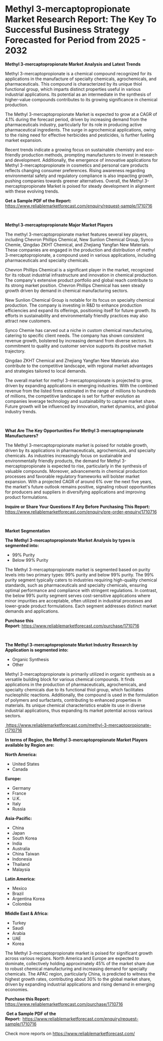 <p><h1>Methyl 3-mercaptopropionate Market Research Report: The Key To Successful Business Strategy Forecasted for Period from 2025 - 2032</h1></p><p><strong>Methyl 3-mercaptopropionate Market Analysis and Latest Trends</strong></p>
<p><p>Methyl 3-mercaptopropionate is a chemical compound recognized for its applications in the manufacture of specialty chemicals, agrochemicals, and pharmaceuticals. This compound is characterized by its unique thiol functional group, which imparts distinct properties useful in various industrial applications. Its potential as an intermediate in the synthesis of higher-value compounds contributes to its growing significance in chemical production.</p><p>The Methyl 3-mercaptopropionate Market is expected to grow at a CAGR of 4.1% during the forecast period, driven by increasing demand from the pharmaceuticals industry, particularly for its role in producing active pharmaceutical ingredients. The surge in agrochemical applications, owing to the rising need for effective herbicides and pesticides, is further fueling market expansion.</p><p>Recent trends indicate a growing focus on sustainable chemistry and eco-friendly production methods, prompting manufacturers to invest in research and development. Additionally, the emergence of innovative applications for Methyl 3-mercaptopropionate in cosmetics and personal care products reflects changing consumer preferences. Rising awareness regarding environmental safety and regulatory compliance is also impacting growth, pushing companies towards greener alternatives. Overall, the Methyl 3-mercaptopropionate Market is poised for steady development in alignment with these evolving trends.</p></p>
<p><strong>Get a Sample PDF of the Report:&nbsp;</strong> <a href="https://www.reliablemarketforecast.com/enquiry/request-sample/1710716?utm_campaign=1674&utm_medium=2&utm_source=Github&utm_content=ia&utm_term=10012025&utm_id=methyl-3-mercaptopropionate">https://www.reliablemarketforecast.com/enquiry/request-sample/1710716</a></p>
<p>&nbsp;</p>
<p><strong>Methyl 3-mercaptopropionate Major Market Players</strong></p>
<p><p>The methyl 3-mercaptopropionate market features several key players, including Chevron Phillips Chemical, New Sunlion Chemical Group, Synco Chemie, Qingdao ZKHT Chemical, and Zhejiang Yangfan New Materials. These companies are engaged in the production and distribution of methyl 3-mercaptopropionate, a compound used in various applications, including pharmaceuticals and specialty chemicals.</p><p>Chevron Phillips Chemical is a significant player in the market, recognized for its robust industrial infrastructure and innovation in chemical production. The company's extensive product portfolio and global reach contribute to its strong market position. Chevron Phillips Chemical has seen steady growth driven by demand in chemical manufacturing sectors.</p><p>New Sunlion Chemical Group is notable for its focus on specialty chemical production. The company is investing in R&D to enhance production efficiencies and expand its offerings, positioning itself for future growth. Its efforts in sustainability and environmentally friendly practices may also attract new customers.</p><p>Synco Chemie has carved out a niche in custom chemical manufacturing, catering to specific client needs. The company has shown consistent revenue growth, bolstered by increasing demand from diverse sectors. Its commitment to quality and customer service supports its positive market trajectory.</p><p>Qingdao ZKHT Chemical and Zhejiang Yangfan New Materials also contribute to the competitive landscape, with regional market advantages and strategies tailored to local demands. </p><p>The overall market for methyl 3-mercaptopropionate is projected to grow, driven by expanding applications in emerging industries. With the combined revenue from the listed firms estimated in the range of millions to hundreds of millions, the competitive landscape is set for further evolution as companies leverage technology and sustainability to capture market share. Future growth will be influenced by innovation, market dynamics, and global industry trends.</p></p>
<p>&nbsp;</p>
<p><strong>What Are The Key Opportunities For Methyl 3-mercaptopropionate Manufacturers?</strong></p>
<p><p>The Methyl 3-mercaptopropionate market is poised for notable growth, driven by its applications in pharmaceuticals, agrochemicals, and specialty chemicals. As industries increasingly focus on sustainable and environmentally friendly products, the demand for Methyl 3-mercaptopropionate is expected to rise, particularly in the synthesis of valuable compounds. Moreover, advancements in chemical production processes and favorable regulatory frameworks will bolster market expansion. With a projected CAGR of around 6% over the next five years, the market's future outlook remains positive, signaling robust opportunities for producers and suppliers in diversifying applications and improving product formulations.</p></p>
<p><strong>Inquire or Share Your Questions If Any Before Purchasing This Report:</strong> <a href="https://www.reliablemarketforecast.com/enquiry/pre-order-enquiry/1710716?utm_campaign=1674&utm_medium=2&utm_source=Github&utm_content=ia&utm_term=10012025&utm_id=methyl-3-mercaptopropionate">https://www.reliablemarketforecast.com/enquiry/pre-order-enquiry/1710716</a></p>
<p>&nbsp;</p>
<p><strong>Market Segmentation</strong></p>
<p><strong>The Methyl 3-mercaptopropionate Market Analysis by types is segmented into:</strong></p>
<p><ul><li>99% Purity</li><li>Below 99% Purity</li></ul></p>
<p><p>The Methyl 3-mercaptopropionate market is segmented based on purity levels into two primary types: 99% purity and below 99% purity. The 99% purity segment typically caters to industries requiring high-quality chemical standards, such as pharmaceuticals and specialty chemicals, ensuring optimal performance and compliance with stringent regulations. In contrast, the below 99% purity segment serves cost-sensitive applications where minor impurities are acceptable, often utilized in industrial processes and lower-grade product formulations. Each segment addresses distinct market demands and applications.</p></p>
<p><strong>Purchase this Report:&nbsp;</strong><a href="https://www.reliablemarketforecast.com/purchase/1710716?utm_campaign=1674&utm_medium=2&utm_source=Github&utm_content=ia&utm_term=10012025&utm_id=methyl-3-mercaptopropionate">https://www.reliablemarketforecast.com/purchase/1710716</a></p>
<p>&nbsp;</p>
<p><strong>The Methyl 3-mercaptopropionate Market Industry Research by Application is segmented into:</strong></p>
<p><ul><li>Organic Synthesis</li><li>Other</li></ul></p>
<p><p>Methyl 3-mercaptopropionate is primarily utilized in organic synthesis as a versatile building block for various chemical compounds. It finds applications in the production of pharmaceuticals, agrochemicals, and specialty chemicals due to its functional thiol group, which facilitates nucleophilic reactions. Additionally, the compound is used in the formulation of polymers and surfactants, contributing to enhanced properties in materials. Its unique chemical characteristics enable its use in diverse industrial applications, thus expanding its market potential across various sectors.</p></p>
<p><a href="https://www.reliablemarketforecast.com/methyl-3-mercaptopropionate-r1710716?utm_campaign=1674&utm_medium=2&utm_source=Github&utm_content=ia&utm_term=10012025&utm_id=methyl-3-mercaptopropionate">&nbsp;https://www.reliablemarketforecast.com/methyl-3-mercaptopropionate-r1710716</a></p>
<p><strong>In terms of Region, the Methyl 3-mercaptopropionate Market Players available by Region are:</strong></p>
<p>
    <p> <strong> North America: </strong>
        <ul>
            <li>United States</li>
            <li>Canada</li>
        </ul>
        </p> 
    <p> <strong> Europe: </strong>
        <ul>
            <li>Germany</li>
            <li>France</li>
            <li>U.K.</li>
            <li>Italy</li>
            <li>Russia</li>
        </ul>
        </p> 
    <p> <strong> Asia-Pacific: </strong>
        <ul>
            <li>China</li>
            <li>Japan</li>
            <li>South Korea</li>
            <li>India</li>
            <li>Australia</li>
            <li>China Taiwan</li>
            <li>Indonesia</li>
            <li>Thailand</li>
            <li>Malaysia</li>
        </ul>
        </p> 
    <p> <strong> Latin America: </strong>
        <ul>
            <li>Mexico</li>
            <li>Brazil</li>
            <li>Argentina Korea</li>
            <li>Colombia</li>
        </ul>
        </p> 
    <p> <strong> Middle East & Africa: </strong>
        <ul>
            <li>Turkey</li>
            <li>Saudi</li>
            <li>Arabia</li>
            <li>UAE</li>
            <li>Korea</li>
        </ul>
    </p>
    </p>
<p><p>The Methyl 3-mercaptopropionate market is poised for significant growth across various regions. North America and Europe are expected to dominate, collectively holding approximately 45% of the market share due to robust chemical manufacturing and increasing demand for specialty chemicals. The APAC region, particularly China, is predicted to witness the highest growth rates, contributing about 30% to the global market share, driven by expanding industrial applications and rising demand in emerging economies.</p></p>
<p><strong>Purchase this Report: </strong><a href="https://www.reliablemarketforecast.com/purchase/1710716?utm_campaign=1674&utm_medium=2&utm_source=Github&utm_content=ia&utm_term=10012025&utm_id=methyl-3-mercaptopropionate">https://www.reliablemarketforecast.com/purchase/1710716</a></p>
<p>&nbsp;<strong>Get a Sample PDF of the Report:&nbsp;&nbsp;</strong><a href="https://www.reliablemarketforecast.com/enquiry/request-sample/1710716?utm_campaign=1674&utm_medium=2&utm_source=Github&utm_content=ia&utm_term=10012025&utm_id=methyl-3-mercaptopropionate">https://www.reliablemarketforecast.com/enquiry/request-sample/1710716</a></p>
<p><strong></strong></p>
<p>Check more reports on <a href="https://www.reliablemarketforecast.com/?utm_campaign=1674&utm_medium=2&utm_source=Github&utm_content=ia&utm_term=10012025&utm_id=methyl-3-mercaptopropionate">https://www.reliablemarketforecast.com/</a></p>